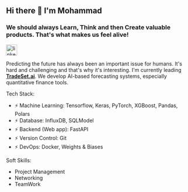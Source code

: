 ## Hi there 👋 I'm Mohammad
### We should always Learn, Think and then Create valuable products. That's what makes us feel alive!
[<img src='https://cdn.jsdelivr.net/npm/simple-icons@3.0.1/icons/linkedin.svg' alt='linkedin' height='30'>](https://www.linkedin.com/in/mohammad-talaei-mt/)

  Predicting the future has always been an important issue for humans. It's hard and challenging and that's why it's interesting. I'm currently leading **[TradeSet.ai](https://tradeset.ai)**. We develop AI-based forecasting systems, especially quantitative finance tools. 

Tech Stack:

- ⚡ Machine Learning: Tensorflow, Keras, PyTorch, XGBoost, Pandas, Polars
- ⚡ Database: InfluxDB, SQLModel
- ⚡ Backend (Web app): FastAPI
- ⚡ Version Control: Git
- ⚡ DevOps: Docker, Weights & Biases

Soft Skills:

-  Project Management
-  Networking
-  TeamWork

<!--
**MTisMT/MTisMT** is a ✨ _special_ ✨ repository because its `README.md` (this file) appears on your GitHub profile.
![MT's github stats](https://github-readme-stats.vercel.app/api?username=MTisMT&show_icons=true&theme=radical)

Here are some ideas to get you started:
  [<img src='https://cdn.jsdelivr.net/npm/simple-icons@3.0.1/icons/stackoverflow.svg' alt='stackoverflow' height='30'>](https://stackoverflow.com/users/15022532)

 [<img src='https://cdn.jsdelivr.net/npm/simple-icons@3.0.1/icons/stackoverflow.svg' alt='stackoverflow' height='30'>](https://stackoverflow.com/users/15022532) [<img src='https://cdn.jsdelivr.net/npm/simple-icons@3.0.1/icons/twitter.svg' alt='twitter' height='30'>](https://twitter.com/MtTalaei)
Here is my recently created **[GitHub blog](https://mtismt.github.io/blog/)**.

- 🔭 I’m currently working on ...
- 🌱 I’m currently learning ...
- 👯 I’m looking to collaborate on ...
- 🤔 I’m looking for help with ...
- 💬 Ask me about ...
- 📫 How to reach me: ...
- 😄 Pronouns: ...
- ⚡ Fun fact: ...
-->
